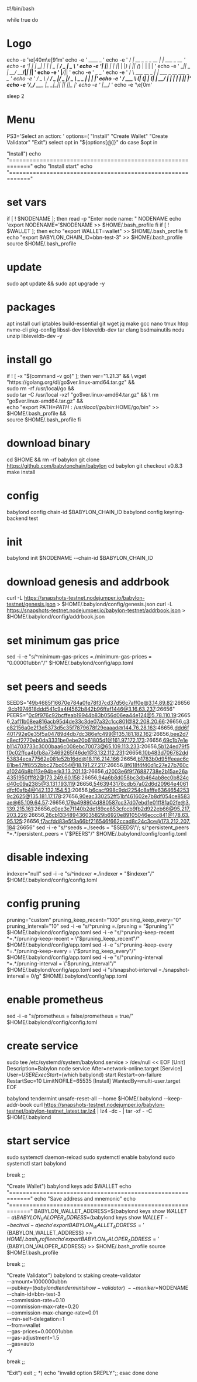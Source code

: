 #!/bin/bash

while true
do

# Logo

echo -e '\e[40m\e[91m'
echo -e '  ____                  _                    '
echo -e ' / ___|_ __ _   _ _ __ | |_ ___  _ __        '
echo -e '| |   |  __| | | |  _ \| __/ _ \|  _ \       '
echo -e '| |___| |  | |_| | |_) | || (_) | | | |      '
echo -e ' \____|_|   \__  |  __/ \__\___/|_| |_|      '
echo -e '            |___/|_|                         '
echo -e '    _                 _                      '
echo -e '   / \   ___ __ _  __| | ___ _ __ ___  _   _ '
echo -e '  / _ \ / __/ _  |/ _  |/ _ \  _   _ \| | | |'
echo -e ' / ___ \ (_| (_| | (_| |  __/ | | | | | |_| |'
echo -e '/_/   \_\___\__ _|\__ _|\___|_| |_| |_|\__  |'
echo -e '                                       |___/ '
echo -e '\e[0m'

sleep 2

# Menu

PS3='Select an action: '
options=(
"Install"
"Create Wallet"
"Create Validator"
"Exit")
select opt in "${options[@]}"
do
case $opt in

"Install")
echo "============================================================"
echo "Install start"
echo "============================================================"

# set vars
if [ ! $NODENAME ]; then
	read -p "Enter node name: " NODENAME
	echo 'export NODENAME='$NODENAME >> $HOME/.bash_profile
fi
if [ ! $WALLET ]; then
	echo "export WALLET=wallet" >> $HOME/.bash_profile
fi
echo "export BABYLON_CHAIN_ID=bbn-test-3" >> $HOME/.bash_profile
source $HOME/.bash_profile

# update
sudo apt update && sudo apt upgrade -y

# packages
apt install curl iptables build-essential git wget jq make gcc nano tmux htop nvme-cli pkg-config libssl-dev libleveldb-dev tar clang bsdmainutils ncdu unzip libleveldb-dev -y

# install go
if ! [ -x "$(command -v go)" ]; then
ver="1.21.3" && \
wget "https://golang.org/dl/go$ver.linux-amd64.tar.gz" && \
sudo rm -rf /usr/local/go && \
sudo tar -C /usr/local -xzf "go$ver.linux-amd64.tar.gz" && \
rm "go$ver.linux-amd64.tar.gz" && \
echo "export PATH=$PATH:/usr/local/go/bin:$HOME/go/bin" >> $HOME/.bash_profile && \
source $HOME/.bash_profile
fi

# download binary
cd $HOME && rm -rf babylon
git clone https://github.com/babylonchain/babylon
cd babylon
git checkout v0.8.3
make install

# config
babylond config chain-id $BABYLON_CHAIN_ID
babylond config keyring-backend test

# init
babylond init $NODENAME --chain-id $BABYLON_CHAIN_ID

# download genesis and addrbook
curl -L https://snapshots-testnet.nodejumper.io/babylon-testnet/genesis.json > $HOME/.babylond/config/genesis.json
curl -L https://snapshots-testnet.nodejumper.io/babylon-testnet/addrbook.json > $HOME/.babylond/config/addrbook.json

# set minimum gas price
sed -i -e "s/^minimum-gas-prices *=.*/minimum-gas-prices = \"0.00001ubbn\"/" $HOME/.babylond/config/app.toml

# set peers and seeds
SEEDS="49b4685f16670e784a0fe78f37cd37d56c7aff0e@3.14.89.82:26656,9cb1974618ddd541c9a4f4562b842b96ffaf1446@3.16.63.237:26656"
PEERS="0c9f976c92bcffeab19944b83b056d06ea44e124@5.78.110.19:26656,2af11b08ea816acb95d4de33c3de07a32c1cc801@82.208.20.66:26656,c3e82156a0e2f3d5373d5c35f7879678f29eaaad@144.76.28.163:46656,ddd6f401792e0e35f5a04789d4db7dc386efc499@135.181.182.162:26656,bee2d7c8ecf2770eb0da3331be0ebe20b61805d1@161.97.172.173:26656,69c1b7e1eb114703733c3000baa6c008ebc70073@65.109.113.233:20656,5b124ed79f5f0c02ffca4bfb8a73469265f46de1@3.132.112.231:26656,10b483d706782dd53834eca77562e081e52b16dd@18.116.214.166:26656,b1783b0d95ffeeac6c81be47ff8552bbc27bc054@18.191.27.217:26656,8f618f4f40d1c27e27b760ca10246b8b113e94be@3.13.201.13:26656,d2003e6f9f76887738e2b15ae26a4351950fff82@173.249.60.158:26656,94a6b8d058bc3db464ab8ec0b824cd40c09a2385@3.131.193.119:26656,5463943178cdb57a02d6d20964e4061dfcf0afb4@142.132.154.53:20656,b6cacf998c9dd2254c8afffe63646542539c2625@135.181.17.178:27656,90eac330252ff51bf461602e7b8df054ce8583ae@65.109.64.57:26656,179a498904d880587cc37d07ebd1e01ff81a02fe@3.139.215.161:26656,c0ee3e7f140b2de189ce853cfccb9fb2d922eb66@95.217.203.226:26656,26cb133489436035829b6920e89105046eccc841@178.63.95.125:26656,f7acfdd83e5f3a66bf216546f662ccad8c24c3ce@173.212.207.184:26656"
sed -i -e "s/^seeds *=.*/seeds = \"$SEEDS\"/; s/^persistent_peers *=.*/persistent_peers = \"$PEERS\"/" $HOME/.babylond/config/config.toml

# disable indexing
indexer="null"
sed -i -e "s/^indexer *=.*/indexer = \"$indexer\"/" $HOME/.babylond/config/config.toml

# config pruning
pruning="custom"
pruning_keep_recent="100"
pruning_keep_every="0"
pruning_interval="10"
sed -i -e "s/^pruning *=.*/pruning = \"$pruning\"/" $HOME/.babylond/config/app.toml
sed -i -e "s/^pruning-keep-recent *=.*/pruning-keep-recent = \"$pruning_keep_recent\"/" $HOME/.babylond/config/app.toml
sed -i -e "s/^pruning-keep-every *=.*/pruning-keep-every = \"$pruning_keep_every\"/" $HOME/.babylond/config/app.toml
sed -i -e "s/^pruning-interval *=.*/pruning-interval = \"$pruning_interval\"/" $HOME/.babylond/config/app.toml
sed -i "s/snapshot-interval *=.*/snapshot-interval = 0/g" $HOME/.babylond/config/app.toml

# enable prometheus
sed -i -e "s/prometheus = false/prometheus = true/" $HOME/.babylond/config/config.toml

# create service
sudo tee /etc/systemd/system/babylond.service > /dev/null << EOF
[Unit]
Description=Babylon node service
After=network-online.target
[Service]
User=$USER
ExecStart=$(which babylond) start
Restart=on-failure
RestartSec=10
LimitNOFILE=65535
[Install]
WantedBy=multi-user.target
EOF

babylond tendermint unsafe-reset-all --home $HOME/.babylond --keep-addr-book
curl https://snapshots-testnet.nodejumper.io/babylon-testnet/babylon-testnet_latest.tar.lz4 | lz4 -dc - | tar -xf - -C $HOME/.babylond

# start service
sudo systemctl daemon-reload
sudo systemctl enable babylond
sudo systemctl start babylond

break
;;

"Create Wallet")
babylond keys add $WALLET
echo "============================================================"
echo "Save address and mnemonic"
echo "============================================================"
BABYLON_WALLET_ADDRESS=$(babylond keys show $WALLET -a)
BABYLON_VALOPER_ADDRESS=$(babylond keys show $WALLET --bech val -a)
echo 'export BABYLON_WALLET_ADDRESS='${BABYLON_WALLET_ADDRESS} >> $HOME/.bash_profile
echo 'export BABYLON_VALOPER_ADDRESS='${BABYLON_VALOPER_ADDRESS} >> $HOME/.bash_profile
source $HOME/.bash_profile

break
;;

"Create Validator")
babylond tx staking create-validator \
--amount=1000000ubbn \
--pubkey=$(babylond tendermint show-validator) \
--moniker=$NODENAME \
--chain-id=bbn-test-3 \
--commission-rate=0.10 \
--commission-max-rate=0.20 \
--commission-max-change-rate=0.01 \
--min-self-delegation=1 \
--from=wallet \
--gas-prices=0.00001ubbn \
--gas-adjustment=1.5 \
--gas=auto \
-y
  
break
;;

"Exit")
exit
;;
*) echo "invalid option $REPLY";;
esac
done
done
